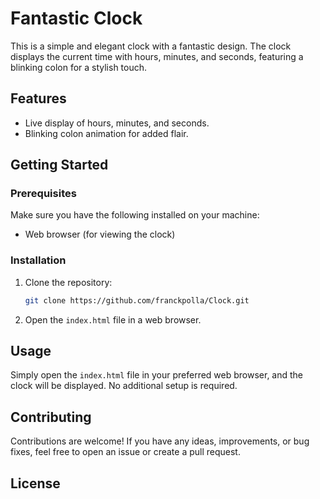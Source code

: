 # Fantastic Clock

This is a simple and elegant clock with a fantastic design. The clock displays the current time with hours, minutes, and seconds, featuring a blinking colon for a stylish touch.

## Features

- Live display of hours, minutes, and seconds.
- Blinking colon animation for added flair.

## Getting Started

### Prerequisites

Make sure you have the following installed on your machine:

- Web browser (for viewing the clock)

### Installation

1. Clone the repository:

    ```bash
    git clone https://github.com/franckpolla/Clock.git
    ```

2. Open the `index.html` file in a web browser.

## Usage

Simply open the `index.html` file in your preferred web browser, and the clock will be displayed. No additional setup is required.

## Contributing

Contributions are welcome! If you have any ideas, improvements, or bug fixes, feel free to open an issue or create a pull request.

## License

